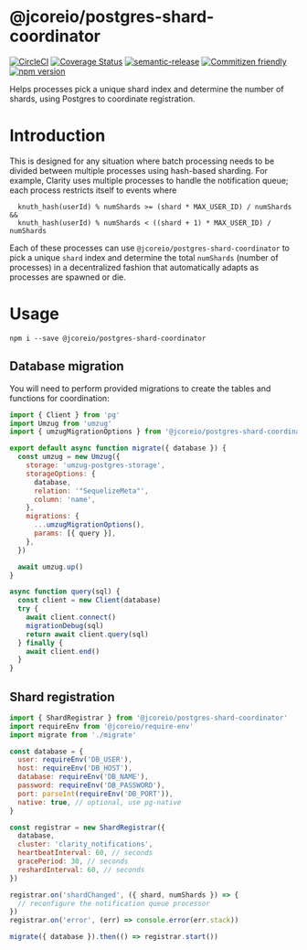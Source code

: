 # @jcoreio/postgres-shard-coordinator

[![CircleCI](https://circleci.com/gh/jcoreio/postgres-shard-coordinator.svg?style=svg&circle-token=b008aa0f99297a9d8fb7ac7d0d1329b1a1e16f95)](https://circleci.com/gh/jcoreio/postgres-shard-coordinator)
[![Coverage Status](https://codecov.io/gh/jcoreio/postgres-shard-coordinator/branch/master/graph/badge.svg)](https://codecov.io/gh/jcoreio/postgres-shard-coordinator)
[![semantic-release](https://img.shields.io/badge/%20%20%F0%9F%93%A6%F0%9F%9A%80-semantic--release-e10079.svg)](https://github.com/semantic-release/semantic-release)
[![Commitizen friendly](https://img.shields.io/badge/commitizen-friendly-brightgreen.svg)](http://commitizen.github.io/cz-cli/)
[![npm version](https://badge.fury.io/js/%40jcoreio%2Fpostgres-shard-coordinator.svg)](https://badge.fury.io/js/%40jcoreio%2Fpostgres-shard-coordinator)

Helps processes pick a unique shard index and determine the number of shards,
using Postgres to coordinate registration.

# Introduction

This is designed for any situation where batch processing needs to be divided
between multiple processes using hash-based sharding. For example, Clarity uses
multiple processes to handle the notification queue; each process restricts
itself to events where

```
  knuth_hash(userId) % numShards >= (shard * MAX_USER_ID) / numShards &&
  knuth_hash(userId) % numShards < ((shard + 1) * MAX_USER_ID) / numShards
```

Each of these processes can use `@jcoreio/postgres-shard-coordinator` to pick a unique
`shard` index and determine the total `numShards` (number of processes) in a
decentralized fashion that automatically adapts as processes are spawned or die.

# Usage

```
npm i --save @jcoreio/postgres-shard-coordinator
```

## Database migration

You will need to perform provided migrations to create the tables and functions
for coordination:

```js
import { Client } from 'pg'
import Umzug from 'umzug'
import { umzugMigrationOptions } from '@jcoreio/postgres-shard-coordinator'

export default async function migrate({ database }) {
  const umzug = new Umzug({
    storage: 'umzug-postgres-storage',
    storageOptions: {
      database,
      relation: '"SequelizeMeta"',
      column: 'name',
    },
    migrations: {
      ...umzugMigrationOptions(),
      params: [{ query }],
    },
  })

  await umzug.up()
}

async function query(sql) {
  const client = new Client(database)
  try {
    await client.connect()
    migrationDebug(sql)
    return await client.query(sql)
  } finally {
    await client.end()
  }
}
```

## Shard registration

```js
import { ShardRegistrar } from '@jcoreio/postgres-shard-coordinator'
import requireEnv from '@jcoreio/require-env'
import migrate from './migrate'

const database = {
  user: requireEnv('DB_USER'),
  host: requireEnv('DB_HOST'),
  database: requireEnv('DB_NAME'),
  password: requireEnv('DB_PASSWORD'),
  port: parseInt(requireEnv('DB_PORT')),
  native: true, // optional, use pg-native
}

const registrar = new ShardRegistrar({
  database,
  cluster: 'clarity_notifications',
  heartbeatInterval: 60, // seconds
  gracePeriod: 30, // seconds
  reshardInterval: 60, // seconds
})

registrar.on('shardChanged', ({ shard, numShards }) => {
  // reconfigure the notification queue processor
})
registrar.on('error', (err) => console.error(err.stack))

migrate({ database }).then(() => registrar.start())
```
